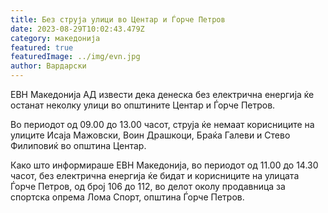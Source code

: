 ```yaml
---
title: Без струја улици во Центар и Ѓорче Петров
date: 2023-08-29T10:02:43.479Z
category: македонија
featured: true
featuredImage: ../img/evn.jpg
author: Вардарски
---
```

<!--StartFragment-->

ЕВН Македонија АД извести дека денеска без електрична енергија ќе останат неколку улици во општините Центар и Ѓорче Петров.

Во периодот од 09.00 до 13.00 часот, струја ќе немаат корисниците на улиците Исаја Мажовски, Воин Драшкоци, Браќа Галеви и Стево Филиповиќ во општина Центар.

Како што информираше ЕВН Македонија, во периодот од 11.00 до 14.30 часот, без електрична енергија ќе бидат и корисниците на улицата Ѓорче Петров, од број 106 до 112, во делот околу продавница за спортска опрема Лома Спорт, општина Ѓорче Петров.

<!--EndFragment-->